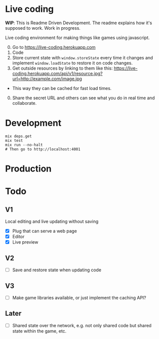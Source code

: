 # Live coding

**WIP**: This is Readme Driven Development. The readme explains how it's supposed to work. Work in progress.

Live coding environment for making things like games using javascript.

0. Go to https://live-coding.herokuapp.com
0. Code
0. Store current state with `window.storeState` every time it changes and implement `window.loadState` to restore it on code changes.
0. Get outside resources by linking to them like this: https://live-coding.herokuapp.com/api/v1/resource.jpg?url=http://example.com/image.jpg
  - This way they can be cached for fast load times.
0. Share the secret URL and others can see what you do in real time and collaborate.

# Development

    mix deps.get
    mix test
    mix run --no-halt
    # Then go to http://localhost:4001

# Production

# Todo

## V1

Local editing and live updating without saving

- [x] Plug that can serve a web page
- [x] Editor
- [x] Live preview

## V2

- [ ] Save and restore state when updating code

## V3

- [ ] Make game libraries available, or just implement the caching API?

## Later

- [ ] Shared state over the network, e.g. not only shared code but shared state within the game, etc.
